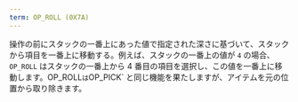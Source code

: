 ```yaml
---
term: OP_ROLL (0X7A)
---
```

操作の前にスタックの一番上にあった値で指定された深さに基づいて、スタックから項目を一番上に移動する。例えば、スタックの一番上の値が `4` の場合、 `OP_ROLL` はスタックの一番上から 4 番目の項目を選択し、この値を一番上に移動します。OP_ROLL` は `OP_PICK` と同じ機能を果たしますが、アイテムを元の位置から取り除きます。